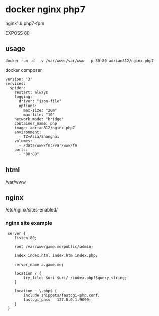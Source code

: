 # docker nginx php7


nginx1.6  php7-fpm

EXPOSS 80

## usage

```
docker run -d  -v /var/www:/var/www  -p 80:80 adrian812/nginx-php7
```

docker composer

```
version: '3'
services:
  spider:
    restart: always
    logging:
      driver: "json-file"
      options:
        max-size: "20m"
        max-file: "10"
    network_mode: "bridge"
    container_name: php
    image: adrian812/nginx-php7
    environment:
      - TZ=Asia/Shanghai
    volumes:
      - /data/www/fn:/var/www/fn
    ports:
      - "80:80"

```

## html

/var/www

## nginx

/etc/nginx/sites-enabled/

### nginx site example

```
 server {
 	listen 80;

 	root /var/www/game.me/public/admin;

 	index index.html index.htm index.php;

 	server_name a.game.me;

 	location / {
 		try_files $uri $uri/ /index.php?$query_string;
 	}

 	location ~ \.php$ {
 		include snippets/fastcgi-php.conf;
 		fastcgi_pass   127.0.0.1:9000;
 	}
 }
```
